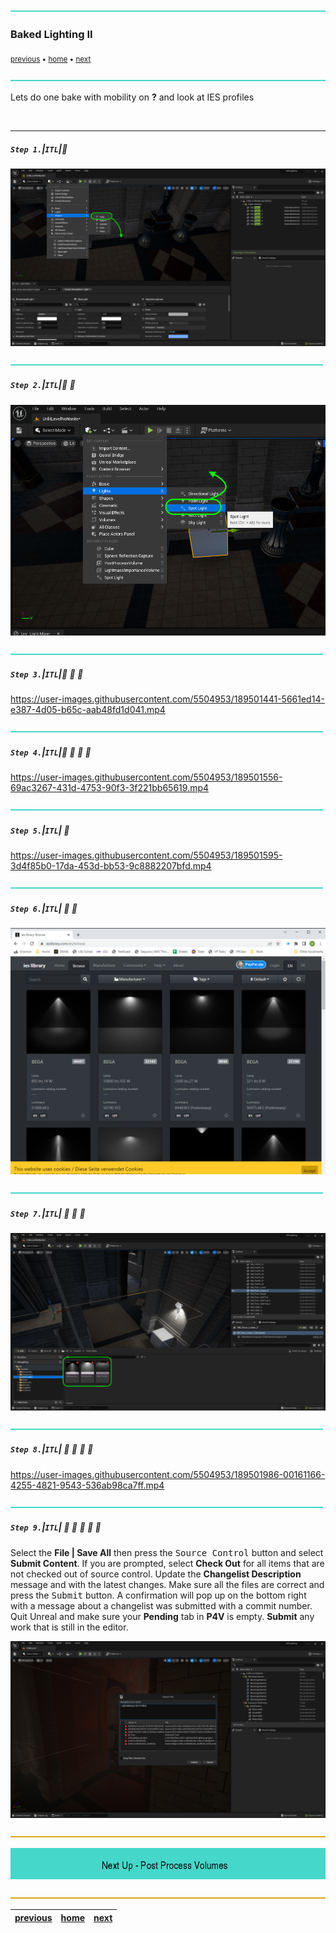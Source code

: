 ![](../images/line3.png)

### Baked Lighting II

<sub>[previous](../baked-lighting/README.md#user-content-baked-lighting) • [home](../README.md#user-content-ue5-lighting) • [next](../post-process/README.md#user-content-post-process-volumes)</sub>

![](../images/line3.png)

Lets do one bake with mobility on **?** and look at IES profiles

<br>

---

##### `Step 1.`\|`ITL`|:small_blue_diamond:

![alt_text](images/addCube.png)

![](../images/line2.png)

##### `Step 2.`\|`ITL`|:small_blue_diamond: :small_blue_diamond: 

![alt_text](images/addSpotlight.png)

![](../images/line2.png)

##### `Step 3.`\|`ITL`|:small_blue_diamond: :small_blue_diamond: :small_blue_diamond:

https://user-images.githubusercontent.com/5504953/189501441-5661ed14-e387-4d05-b65c-aab48fd1d041.mp4

![](../images/line2.png)

##### `Step 4.`\|`ITL`|:small_blue_diamond: :small_blue_diamond: :small_blue_diamond: :small_blue_diamond:

https://user-images.githubusercontent.com/5504953/189501556-69ac3267-431d-4753-90f3-3f221bb65619.mp4

![](../images/line2.png)

##### `Step 5.`\|`ITL`| :small_orange_diamond:

https://user-images.githubusercontent.com/5504953/189501595-3d4f85b0-17da-453d-bb53-9c8882207bfd.mp4

![](../images/line2.png)

##### `Step 6.`\|`ITL`| :small_orange_diamond: :small_blue_diamond:

![alt_text](images/iesLights.png)

![](../images/line2.png)

##### `Step 7.`\|`ITL`| :small_orange_diamond: :small_blue_diamond: :small_blue_diamond:

![alt_text](images/threeIESProfiles.png)

![](../images/line2.png)

##### `Step 8.`\|`ITL`| :small_orange_diamond: :small_blue_diamond: :small_blue_diamond: :small_blue_diamond:

https://user-images.githubusercontent.com/5504953/189501986-00161166-4255-4821-9543-536ab98ca7ff.mp4

![](../images/line2.png)

##### `Step 9.`\|`ITL`| :small_orange_diamond: :small_blue_diamond: :small_blue_diamond: :small_blue_diamond: :small_blue_diamond:

Select the **File | Save All** then press the <kbd>Source Control</kbd> button and select **Submit Content**.  If you are prompted, select **Check Out** for all items that are not checked out of source control. Update the **Changelist Description** message and with the latest changes. Make sure all the files are correct and press the <kbd>Submit</kbd> button. A confirmation will pop up on the bottom right with a message about a changelist was submitted with a commit number. Quit Unreal and make sure your **Pending** tab in **P4V** is empty. **Submit** any work that is still in the editor.

![save all and submit to perforce](images/submitP4.png)

![](../images/line.png)

<!-- <img src="https://via.placeholder.com/1000x100/45D7CA/000000/?text=Next Up - Post Process Volumes"> -->
![next up next tile](images/banner.png)

![](../images/line.png)

| [previous](../baked-lighting/README.md#user-content-baked-lighting)| [home](../README.md#user-content-ue5-lighting) | [next](../post-process/README.md#user-content-post-process-volumes)|
|---|---|---|
